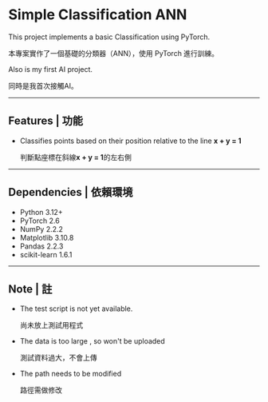 # Simple Classification ANN
This project implements a basic Classification using PyTorch.

本專案實作了一個基礎的分類器（ANN），使用 PyTorch 進行訓練。

Also is my first AI project.

同時是我首次接觸AI。

---

## Features | 功能
- Classifies points based on their position relative to the line **x + y = 1**

  判斷點座標在斜線**x + y = 1**的左右側

---

## Dependencies | 依賴環境
- Python 3.12+
- PyTorch 2.6
- NumPy 2.2.2
- Matplotlib 3.10.8
- Pandas 2.2.3
- scikit-learn 1.6.1

---
## Note | 註
- The test script is not yet available.

  尚未放上測試用程式
  
- The data is too large , so won't be uploaded

  測試資料過大，不會上傳
  
- The path needs to be modified
 
  路徑需做修改
